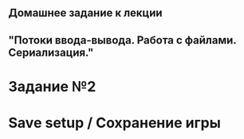 ## Домашнее задание к лекции 
## "Потоки ввода-вывода. Работа с файлами. Сериализация."

# Задание №2

# Save setup / Сохранение игры